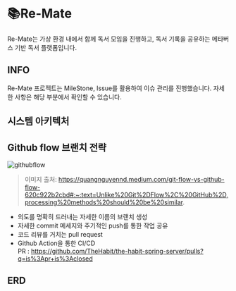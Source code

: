 # :books:Re-Mate
Re-Mate는 가상 환경 내에서 함께 독서 모임을 진행하고, 독서 기록을 공유하는 메타버스 기반 독서 플랫폼입니다.

## INFO
Re-Mate 프로젝트는 MileStone, Issue를 활용하여 이슈 관리를 진행했습니다. 자세한 사항은 해당 부분에서 확인할 수 있습니다.

## 시스템 아키텍처 
  

## Github flow 브랜치 전략
![githubflow](https://user-images.githubusercontent.com/85207194/204445038-50e832b9-7440-47a9-9778-8b17d1c616c5.png)
> 이미지 출처: https://quangnguyennd.medium.com/git-flow-vs-github-flow-620c922b2cbd#:~:text=Unlike%20Git%2DFlow%2C%20GitHub%2D,processing%20methods%20should%20be%20similar. 
+ 의도를 명확히 드러내는 자세한 이름의 브랜치 생성
+ 자세한 commit 메세지와 주기적인 push를 통한 작업 공유
+ 코드 리뷰를 거치는 pull request
+ Github Action을 통한 CI/CD  
PR : https://github.com/TheHabit/the-habit-spring-server/pulls?q=is%3Apr+is%3Aclosed

## ERD
